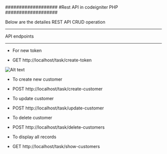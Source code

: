 ###################
#Rest API in codeigniter PHP
###################

Below are the detailes REST API CRUD operation

*******************
API endpoints
*******************

- For new token
* GET http://localhost/task/create-token

![Alt text](/Images/create-token)

- To create new customer 
* POST http://localhost/task/create-customer

- To update customer 
* POST http://localhost/task/update-customer

- To delete customer
* POST http://localhost/task/delete-customers

- To display all records
* GET http://localhost/task/show-customers




